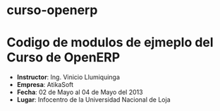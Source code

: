 curso-openerp
=============

Codigo de modulos de ejmeplo del Curso de OpenERP
=================================================

* <strong>Instructor</strong>: Ing. Vinicio Llumiquinga
* <strong>Empresa</strong>: AtikaSoft
* <strong>Fecha</strong>: 02 de Mayo al 04 de Mayo del 2013
* <strong>Lugar</strong>: Infocentro de la Universidad Nacional de Loja
